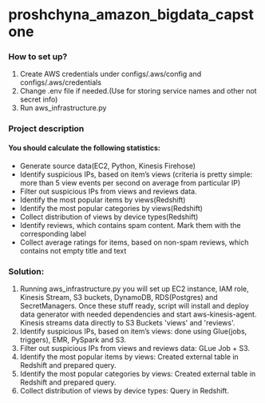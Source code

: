 # proshchyna_amazon_bigdata_capstone
### How to set up?

1. Create AWS credentials under configs/.aws/config and configs/.aws/credentials
2. Change .env file if needed.(Use for storing service names and other not secret info)
2. Run aws_infrastructure.py

### Project description
#### You should calculate the following statistics:
- Generate source data(EC2, Python, Kinesis Firehose)
- Identify suspicious IPs, based on item’s views (criteria is pretty simple: more than 5 view events per second on average from particular IP)
- Filter out suspicious IPs from views and reviews data.
- Identify the most popular items by views(Redshift)
- Identify the most popular categories by views(Redshift)
- Collect distribution of views by device types(Redshift)
- Identify reviews, which contains spam content. Mark them with the corresponding label
- Collect average ratings for items, based on non-spam reviews, which contains not empty title and text

### Solution:
1. Running aws_infrastructure.py you will set up EC2 instance, IAM role, Kinesis Stream, S3 buckets, DynamoDB, RDS(Postgres) and SecretManagers.
Once these stuff ready, script will install and deploy data generator with needed dependencies and start aws-kinesis-agent.
Kinesis streams data directly to S3 Buckets 'views' and 'reviews'.
2. Identify suspicious IPs, based on item’s views: done using Glue(jobs, triggers), EMR, PySpark and S3.
3. Filter out suspicious IPs from views and reviews data: GLue Job + S3.
4. Identify the most popular items by views: Created external table in Redshift and prepared query.
5. Identify the most popular categories by views: Created external table in Redshift and prepared query.
6. Collect distribution of views by device types: Query in Redshift.